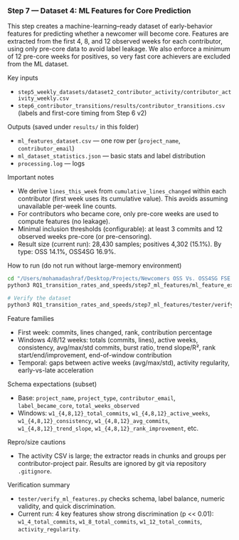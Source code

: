 ### Step 7 — Dataset 4: ML Features for Core Prediction

This step creates a machine-learning–ready dataset of early-behavior features for predicting whether a newcomer will become core. Features are extracted from the first 4, 8, and 12 observed weeks for each contributor, using only pre-core data to avoid label leakage. We also enforce a minimum of 12 pre-core weeks for positives, so very fast core achievers are excluded from the ML dataset.

Key inputs
- `step5_weekly_datasets/dataset2_contributor_activity/contributor_activity_weekly.csv`
- `step6_contributor_transitions/results/contributor_transitions.csv` (labels and first-core timing from Step 6 v2)

Outputs (saved under `results/` in this folder)
- `ml_features_dataset.csv` — one row per (`project_name`, `contributor_email`)
- `ml_dataset_statistics.json` — basic stats and label distribution
- `processing.log` — logs

Important notes
- We derive `lines_this_week` from `cumulative_lines_changed` within each contributor (first week uses its cumulative value). This avoids assuming unavailable per-week line counts.
- For contributors who became core, only pre-core weeks are used to compute features (no leakage).
- Minimal inclusion thresholds (configurable): at least 3 commits and 12 observed weeks pre-core (or pre-censoring).
- Result size (current run): 28,430 samples; positives 4,302 (15.1%). By type: OSS 14.1%, OSS4SG 16.9%.

How to run (do not run without large-memory environment)
```bash
cd "/Users/mohamadashraf/Desktop/Projects/Newcomers OSS Vs. OSS4SG FSE 2026"
python3 RQ1_transition_rates_and_speeds/step7_ml_features/ml_feature_extraction.py

# Verify the dataset
python3 RQ1_transition_rates_and_speeds/step7_ml_features/tester/verify_ml_features.py
```

Feature families
- First week: commits, lines changed, rank, contribution percentage
- Windows 4/8/12 weeks: totals (commits, lines), active weeks, consistency, avg/max/std commits, burst ratio, trend slope/R², rank start/end/improvement, end-of-window contribution
- Temporal: gaps between active weeks (avg/max/std), activity regularity, early-vs-late acceleration

Schema expectations (subset)
- Base: `project_name`, `project_type`, `contributor_email`, `label_became_core`, `total_weeks_observed`
- Windows: `w1_{4,8,12}_total_commits`, `w1_{4,8,12}_active_weeks`, `w1_{4,8,12}_consistency`, `w1_{4,8,12}_avg_commits`, `w1_{4,8,12}_trend_slope`, `w1_{4,8,12}_rank_improvement`, etc.

Repro/size cautions
- The activity CSV is large; the extractor reads in chunks and groups per contributor-project pair. Results are ignored by git via repository `.gitignore`.

Verification summary
- `tester/verify_ml_features.py` checks schema, label balance, numeric validity, and quick discrimination.
- Current run: 4 key features show strong discrimination (p << 0.01): `w1_4_total_commits`, `w1_8_total_commits`, `w1_12_total_commits`, `activity_regularity`.


